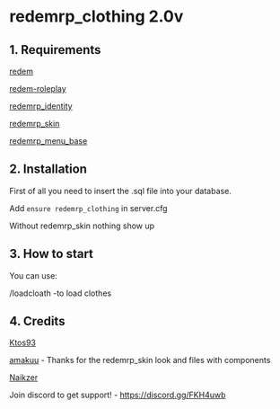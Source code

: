 # redemrp_clothing 2.0v

## 1. Requirements

[redem](https://github.com/kanersps/redem)

[redem-roleplay](https://github.com/RedEM-RP/redem_roleplay/)

[redemrp_identity](https://github.com/RedEM-RP/redemrp_identity/)

[redemrp_skin](https://github.com/RedEM-RP/redemrp_skin/)

[redemrp_menu_base](https://github.com/RedEM-RP/redemrp_menu_base)

## 2. Installation
First of all you need to insert the .sql file into your database.

Add ```ensure redemrp_clothing``` in server.cfg

Without redemrp_skin nothing show up

## 3. How to start
You can use:

/loadcloath -to load clothes

## 4. Credits
[Ktos93](http://github.com/Ktos93)

[amakuu](http://github.com/amakuu) - Thanks for the redemrp_skin look and files with components

[Naikzer](https://github.com/Naikzer) 

Join discord to get support! - https://discord.gg/FKH4uwb
